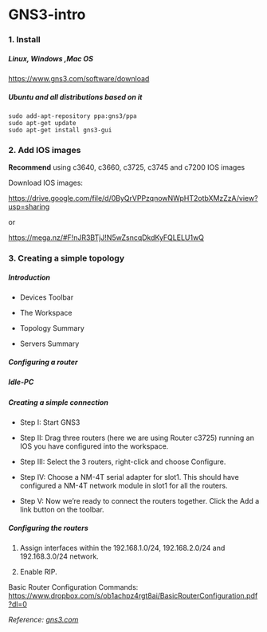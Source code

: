 # GNS3-intro

### 1. Install 
##### Linux, Windows ,Mac OS

https://www.gns3.com/software/download

##### Ubuntu and all distributions based on it 

	sudo add-apt-repository ppa:gns3/ppa
	sudo apt-get update
	sudo apt-get install gns3-gui

### 2. Add IOS images

**Recommend** using c3640, c3660, c3725, c3745 and c7200 IOS images 

Download IOS images: 

https://drive.google.com/file/d/0ByQrVPPzqnowNWpHT2otbXMzZzA/view?usp=sharing

or

https://mega.nz/#F!nJR3BTjJ!N5wZsncqDkdKyFQLELU1wQ

### 3. Creating a simple topology 
#####  Introduction
- Devices Toolbar

- The Workspace

- Topology Summary

- Servers Summary 

##### Configuring a router

##### Idle-PC

##### Creating a simple connection

- Step I: Start GNS3

- Step II: Drag three routers (here we are using Router c3725) running an IOS you have configured into the workspace.

- Step III: Select the 3 routers, right-click and choose Configure.

- Step IV: Choose a NM-4T serial adapter for slot1. This should have configured a NM-4T network module in slot1 for all the routers.

- Step V: Now we’re ready to connect the routers together. Click the Add a link button on the toolbar.

##### Configuring the routers

1. Assign interfaces within the 192.168.1.0/24, 192.168.2.0/24 and 192.168.3.0/24 network.

2. Enable RIP.

Basic Router Configuration Commands:
https://www.dropbox.com/s/ob1achpz4rgt8ai/BasicRouterConfiguration.pdf?dl=0



*Reference: [gns3.com](https://www.gns3.com/support/docs)*





